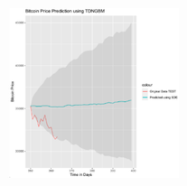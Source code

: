 <img width="300" height="300" src="bitcoin-price-prediction.png" alt="Bitcoin Price Prediction" title="Bitcoin Price Prediction">

